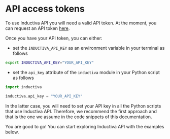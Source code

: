 # API access tokens

To use Inductiva API you will need a valid API token. At the moment, you can request an API token [here](https://docs.google.com/forms/d/e/1FAIpQLSflytIIwzaBE_ZzoRloVm3uTo1OQCH6Cqhw3bhFVnC61s7Wmw/viewform). 

Once you have your API token, you can either:
- set the `INDUCTIVA_API_KEY` as an environment variable in your terminal as follows

```bash
export INDUCTIVA_API_KEY="YOUR_API_KEY"
```

- set the `api_key` attribute of the `inductiva` module in your Python script as follows

```python
import inductiva

inductiva.api_key = "YOUR_API_KEY"
```

In the latter case, you will need to set your API key in all the Python scripts that use Inductiva API.
Therefore, we recommend the first approach and that is the one we assume in the code snippets of this documentation.

You are good to go! You can start exploring Inductiva API with the examples below.